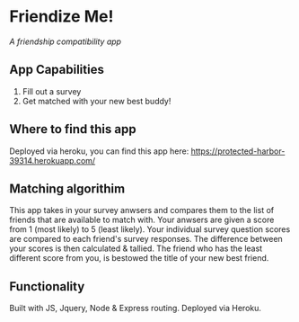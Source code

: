 # Friendize Me!

*A friendship compatibility app*

## App Capabilities
1. Fill out a survey
2. Get matched with your new best buddy! 


## Where to find this app
Deployed via heroku, you can find this app here: https://protected-harbor-39314.herokuapp.com/

## Matching algorithim
This app takes in your survey anwsers and compares them to the list of friends that are available to match with. Your anwsers are given a score from 1 (most likely) to 5 (least likely). Your individual survey question scores are compared to each friend's survey responses. The difference between your scores is then calculated & tallied. The friend who has the least different score from you, is bestowed the title of your new best friend.


## Functionality
Built with JS, Jquery, Node & Express routing. Deployed via Heroku.
